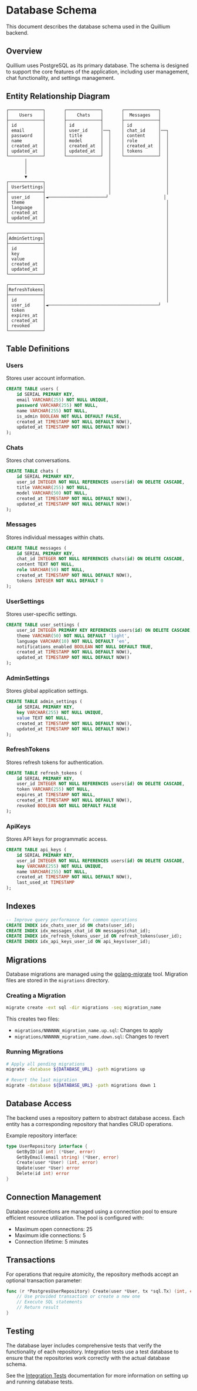 # Database Schema

This document describes the database schema used in the Quillium backend.

## Overview

Quillium uses PostgreSQL as its primary database. The schema is designed to support the core features of the application, including user management, chat functionality, and settings management.

## Entity Relationship Diagram

```
┌─────────────┐       ┌─────────────┐       ┌─────────────┐
│    Users    │       │    Chats    │       │  Messages   │
├─────────────┤       ├─────────────┤       ├─────────────┤
│ id          │       │ id          │       │ id          │
│ email       │       │ user_id     │──┐    │ chat_id     │──┐
│ password    │       │ title       │  │    │ content     │  │
│ name        │       │ model       │  │    │ role        │  │
│ created_at  │       │ created_at  │  │    │ created_at  │  │
│ updated_at  │       │ updated_at  │  │    │ tokens      │  │
└─────────────┘       └─────────────┘  │    └─────────────┘  │
       │                               │                     │
       │                               │                     │
       │                               │                     │
       ▼                               │                     │
┌─────────────┐                        │                     │
│ UserSettings│                        │                     │
├─────────────┤                        │                     │
│ user_id     │◄──────────────────────┘                     │
│ theme       │                                              │
│ language    │                                              │
│ created_at  │                                              │
│ updated_at  │                                              │
└─────────────┘                                              │
                                                             │
┌─────────────┐                                              │
│AdminSettings│                                              │
├─────────────┤                                              │
│ id          │                                              │
│ key         │                                              │
│ value       │                                              │
│ created_at  │                                              │
│ updated_at  │                                              │
└─────────────┘                                              │
                                                             │
┌─────────────┐                                              │
│RefreshTokens│                                              │
├─────────────┤                                              │
│ id          │                                              │
│ user_id     │◄──────────────────────────────────────────┘
│ token       │
│ expires_at  │
│ created_at  │
│ revoked     │
└─────────────┘
```

## Table Definitions

### Users

Stores user account information.

```sql
CREATE TABLE users (
    id SERIAL PRIMARY KEY,
    email VARCHAR(255) NOT NULL UNIQUE,
    password VARCHAR(255) NOT NULL,
    name VARCHAR(255) NOT NULL,
    is_admin BOOLEAN NOT NULL DEFAULT FALSE,
    created_at TIMESTAMP NOT NULL DEFAULT NOW(),
    updated_at TIMESTAMP NOT NULL DEFAULT NOW()
);
```

### Chats

Stores chat conversations.

```sql
CREATE TABLE chats (
    id SERIAL PRIMARY KEY,
    user_id INTEGER NOT NULL REFERENCES users(id) ON DELETE CASCADE,
    title VARCHAR(255) NOT NULL,
    model VARCHAR(50) NOT NULL,
    created_at TIMESTAMP NOT NULL DEFAULT NOW(),
    updated_at TIMESTAMP NOT NULL DEFAULT NOW()
);
```

### Messages

Stores individual messages within chats.

```sql
CREATE TABLE messages (
    id SERIAL PRIMARY KEY,
    chat_id INTEGER NOT NULL REFERENCES chats(id) ON DELETE CASCADE,
    content TEXT NOT NULL,
    role VARCHAR(50) NOT NULL,
    created_at TIMESTAMP NOT NULL DEFAULT NOW(),
    tokens INTEGER NOT NULL DEFAULT 0
);
```

### UserSettings

Stores user-specific settings.

```sql
CREATE TABLE user_settings (
    user_id INTEGER PRIMARY KEY REFERENCES users(id) ON DELETE CASCADE,
    theme VARCHAR(50) NOT NULL DEFAULT 'light',
    language VARCHAR(10) NOT NULL DEFAULT 'en',
    notifications_enabled BOOLEAN NOT NULL DEFAULT TRUE,
    created_at TIMESTAMP NOT NULL DEFAULT NOW(),
    updated_at TIMESTAMP NOT NULL DEFAULT NOW()
);
```

### AdminSettings

Stores global application settings.

```sql
CREATE TABLE admin_settings (
    id SERIAL PRIMARY KEY,
    key VARCHAR(255) NOT NULL UNIQUE,
    value TEXT NOT NULL,
    created_at TIMESTAMP NOT NULL DEFAULT NOW(),
    updated_at TIMESTAMP NOT NULL DEFAULT NOW()
);
```

### RefreshTokens

Stores refresh tokens for authentication.

```sql
CREATE TABLE refresh_tokens (
    id SERIAL PRIMARY KEY,
    user_id INTEGER NOT NULL REFERENCES users(id) ON DELETE CASCADE,
    token VARCHAR(255) NOT NULL,
    expires_at TIMESTAMP NOT NULL,
    created_at TIMESTAMP NOT NULL DEFAULT NOW(),
    revoked BOOLEAN NOT NULL DEFAULT FALSE
);
```

### ApiKeys

Stores API keys for programmatic access.

```sql
CREATE TABLE api_keys (
    id SERIAL PRIMARY KEY,
    user_id INTEGER NOT NULL REFERENCES users(id) ON DELETE CASCADE,
    key VARCHAR(255) NOT NULL UNIQUE,
    name VARCHAR(255) NOT NULL,
    created_at TIMESTAMP NOT NULL DEFAULT NOW(),
    last_used_at TIMESTAMP
);
```

## Indexes

```sql
-- Improve query performance for common operations
CREATE INDEX idx_chats_user_id ON chats(user_id);
CREATE INDEX idx_messages_chat_id ON messages(chat_id);
CREATE INDEX idx_refresh_tokens_user_id ON refresh_tokens(user_id);
CREATE INDEX idx_api_keys_user_id ON api_keys(user_id);
```

## Migrations

Database migrations are managed using the [golang-migrate](https://github.com/golang-migrate/migrate) tool. Migration files are stored in the `migrations` directory.

### Creating a Migration

```bash
migrate create -ext sql -dir migrations -seq migration_name
```

This creates two files:
- `migrations/NNNNNN_migration_name.up.sql`: Changes to apply
- `migrations/NNNNNN_migration_name.down.sql`: Changes to revert

### Running Migrations

```bash
# Apply all pending migrations
migrate -database ${DATABASE_URL} -path migrations up

# Revert the last migration
migrate -database ${DATABASE_URL} -path migrations down 1
```

## Database Access

The backend uses a repository pattern to abstract database access. Each entity has a corresponding repository that handles CRUD operations.

Example repository interface:

```go
type UserRepository interface {
    GetByID(id int) (*User, error)
    GetByEmail(email string) (*User, error)
    Create(user *User) (int, error)
    Update(user *User) error
    Delete(id int) error
}
```

## Connection Management

Database connections are managed using a connection pool to ensure efficient resource utilization. The pool is configured with:

- Maximum open connections: 25
- Maximum idle connections: 5
- Connection lifetime: 5 minutes

## Transactions

For operations that require atomicity, the repository methods accept an optional transaction parameter:

```go
func (r *PostgresUserRepository) Create(user *User, tx *sql.Tx) (int, error) {
    // Use provided transaction or create a new one
    // Execute SQL statements
    // Return result
}
```

## Testing

The database layer includes comprehensive tests that verify the functionality of each repository. Integration tests use a test database to ensure that the repositories work correctly with the actual database schema.

See the [Integration Tests](../testing/integration_tests.md) documentation for more information on setting up and running database tests.
